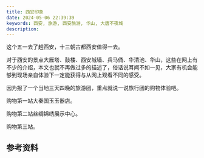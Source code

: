 ```yaml
---
title: 西安印象
date: 2024-05-06 22:39:39
keywords: 西安, 旅游, 西安旅游, 华山, 大唐不夜城
description: 
---
```


这个五一去了趟西安，十三朝古都西安值得一去。

对于西安的景点大雁塔、鼓楼、西安城墙、兵马俑、华清池、华山，这些在网上有不少的介绍，本文也就不再做过多的描述了，俗话说耳闻不如一见，大家有机会能够到现场亲自体验下一定能获得与从网上观看不同的感受。

因为报了一个当地三天四晚的旅游团，重点就说一说旅行团的购物体验吧。

购物第一站大秦国玉玉器店。

购物第二站丝绸锦绣展示中心。

购物第三站。

## 参考资料

